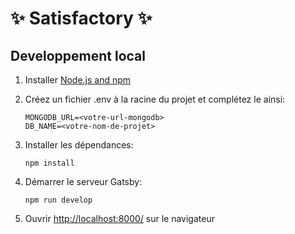 # ✨ Satisfactory ✨

## Developpement local

1.  Installer [Node.js and npm](https://nodejs.org/en/)

1.  Créez un fichier .env à la racine du projet et complétez le ainsi:

        MONGODB_URL=<votre-url-mongodb>
        DB_NAME=<votre-nom-de-projet>

1.  Installer les dépendances:

        npm install

1.  Démarrer le serveur Gatsby:

        npm run develop

1.  Ouvrir [http://localhost:8000/](http://localhost:8000/) sur le navigateur
